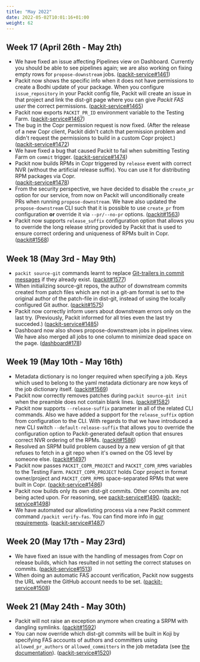 ```yaml
---
title: "May 2022"
date: 2022-05-02T10:01:16+01:00
weight: 62
---
```


## Week 17 (April 26th - May 2th)

- We have fixed an issue affecting Pipelines view on Dashboard. Currently you should be able to see pipelines again; we are also working on fixing empty rows for `propose-downstream` jobs.
  ([packit-service#1461](https://github.com/packit/packit-service/pull/1461))
- Packit now shows the specific info when it does not have permissions to create a Bodhi update of your package.
  When you configure `issue_repository` in your Packit config file, Packit will create an issue in that project and link the dist-git page where you can give _Packit FAS user_ the correct permissions.
  ([packit-service#1465](https://github.com/packit/packit-service/pull/1465))
- Packit now exports `PACKIT_PR_ID` environment variable to the Testing Farm.
  ([packit-service#1467](https://github.com/packit/packit-service/pull/1467))
- The bug in the Copr permission request is now fixed. (After the release of a new Copr client, Packit didn't catch that permission problem and didn't request the permissions to build in a custom Copr project.)
  ([packit-service#1472](https://github.com/packit/packit-service/pull/1472))
- We have fixed a bug that caused Packit to fail when submitting Testing Farm on `commit` trigger.
  ([packit-service#1474](https://github.com/packit/packit-service/pull/1472))
- Packit now builds RPMs in Copr triggered by `release` event with correct NVR (without the artificial release suffix). You can use it for distributing RPM packages via Copr.  
  ([packit-service#1478](https://github.com/packit/packit-service/pull/1478))
- From the security perspective, we have decided to disable the `create_pr` option for our service, from now on Packit will unconditionally create PRs when running `propose-downstream`.
  We have also updated the `propose-downstream` CLI such that it is possible to use `create_pr` from configuration **or** override it via `--pr/--no-pr` options.
  ([packit#1563](https://github.com/packit/packit-service/pull/1563))
- Packit now supports `release_suffix` configuration option that allows you to override the long release string provided by Packit that is used to ensure correct ordering and uniqueness of RPMs built in Copr.
  ([packit#1568](https://github.com/packit/packit-service/pull/1568))

## Week 18 (May 3rd - May 9th)

- `packit source-git` commands learnt to replace [Git-trailers in commit messages](https://packit.dev/source-git/work-with-source-git/control-patch-generation/) if they already exist. ([packit#1577](https://github.com/packit/packit/pull/1577))
- When initializing source-git repos, the author of downstream commits created from patch files which are not in a git-am format is set to the original author of the patch-file in dist-git, instead of using the locally configured Git author. ([packit#1575](https://github.com/packit/packit/pull/1575))
- Packit now correctly inform users about downstream errors only on the last try. (Previously, Packit informed for all tries even the last try succeded.) ([packit-service#1485](https://github.com/packit/packit-service/pull/1485))
- Dashboard now also shows propose-downstream jobs in pipelines view. We have also merged all jobs to one column to minimize dead space on the page. ([dashboard#178](https://github.com/packit/dashboard/pull/178))

## Week 19 (May 10th - May 16th)

- Metadata dictionary is no longer required when specifying a job. Keys which used to belong to the yaml metadata dictionary are now keys of the job dictionary itself. ([packit#1569](https://github.com/packit/packit/pull/1569))
- Packit now correctly removes patches during `packit source-git init` when the preamble does not contain blank lines. ([packit#1582](https://github.com/packit/packit/pull/1582))
- Packit now supports `--release-suffix` parameter in all of the related CLI commands. Also we have added a support for the `release_suffix` option from configuration to the CLI. With regards to that we have introduced a new CLI switch `--default-release-suffix` that allows you to override the configuration option to Packit-generated default option that ensures correct NVR ordering of the RPMs. ([packit#1586](https://github.com/packit/packit/pull/1586))
- Resolved an SRPM build problem caused by a new version of git that refuses to fetch in a git repo when it's owned on the OS level by someone else. ([packit#1497](https://github.com/packit/packit-service/pull/1497))
- Packit now passes `PACKIT_COPR_PROJECT` and `PACKIT_COPR_RPMS` variables to the Testing Farm. `PACKIT_COPR_PROJECT` holds Copr project in format owner/project and `PACKIT_COPR_RPMS` space-separated RPMs that were built in Copr. ([packit-service#1486](https://github.com/packit/packit-service/pull/1486))
- Packit now builds only its own dist-git commits. Other commits are not being acted upon. For reasoning, see [packit-service#1490](https://github.com/packit/packit-service/issues/1490). ([packit-service#1498](https://github.com/packit/packit-service/pull/1498))
- We have automated our allowlisting process via a new Packit comment command `/packit verify-fas`. You can find more info in [our requirements](https://packit.dev/docs/guide/#2-approval). ([packit-service#1487](https://github.com/packit/packit-service/pull/1487))

## Week 20 (May 17th - May 23rd)

- We have fixed an issue with the handling of messages from Copr on release builds, which has resulted in not setting the correct statuses on commits. ([packit-service#1513](https://github.com/packit/packit-service/pull/1513))
- When doing an automatic FAS account verification, Packit now suggests the URL where the GitHub account needs to be set. ([packit-service#1508](https://github.com/packit/packit-service/pull/1508))

## Week 21 (May 24th - May 30th)

- Packit will not raise an exception anymore when creating a SRPM with dangling symlinks. ([packit#1592](https://github.com/packit/packit/pull/1592))
- You can now override which dist-git commits will be built in Koji by specifying FAS accounts of authors and committers using
  `allowed_pr_authors` or `allowed_committers` in the job metadata (see [the documentation](https://packit.dev/docs/configuration/#koji_build)). ([packit-service#1520](https://github.com/packit/packit-service/pull/1520))
